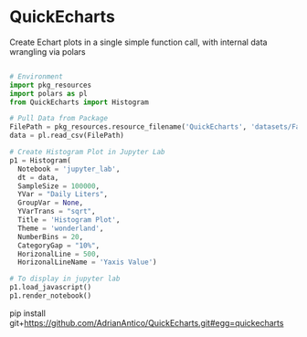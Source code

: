 # QuickEcharts
Create Echart plots in a single simple function call, with internal data wrangling via polars

```python

# Environment
import pkg_resources
import polars as pl
from QuickEcharts import Histogram

# Pull Data from Package
FilePath = pkg_resources.resource_filename('QuickEcharts', 'datasets/FakeBevData.csv')
data = pl.read_csv(FilePath)

# Create Histogram Plot in Jupyter Lab
p1 = Histogram(
  Notebook = 'jupyter_lab',
  dt = data,
  SampleSize = 100000,
  YVar = "Daily Liters",
  GroupVar = None,
  YVarTrans = "sqrt",
  Title = 'Histogram Plot',
  Theme = 'wonderland',
  NumberBins = 20,
  CategoryGap = "10%",
  HorizonalLine = 500,
  HorizonalLineName = 'Yaxis Value')

# To display in jupyter lab
p1.load_javascript()
p1.render_notebook()
```
pip install git+https://github.com/AdrianAntico/QuickEcharts.git#egg=quickecharts
